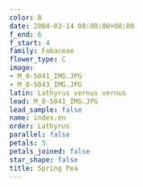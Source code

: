 ```yaml
---
color: B
date: 2004-03-14 00:00:00+00:00
f_end: 6
f_start: 4
family: Fabaceae
flower_type: C
image:
- M_0-5041_IMG.JPG
- M_0-5043_IMG.JPG
latin: Lathyrus vernus vernus
lead: M_0-5041_IMG.JPG
lead_sample: false
name: index.en
order: Lathyrus
parallel: false
petals: 5
petals_joined: false
star_shape: false
title: Spring Pea
---
```

